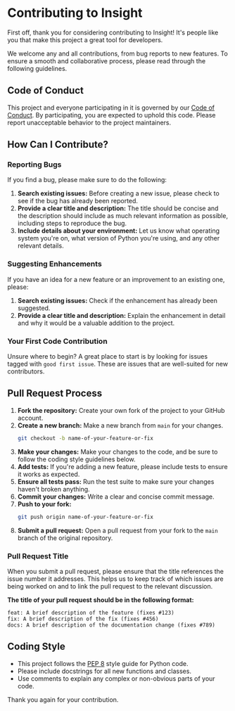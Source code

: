 # Contributing to Insight

First off, thank you for considering contributing to Insight\! It's people like you that make this project a great tool for developers.

We welcome any and all contributions, from bug reports to new features. To ensure a smooth and collaborative process, please read through the following guidelines.

## Code of Conduct

This project and everyone participating in it is governed by our [Code of Conduct](https://www.google.com/search?q=CODE_OF_CONDUCT.md). By participating, you are expected to uphold this code. Please report unacceptable behavior to the project maintainers.

## How Can I Contribute?

### Reporting Bugs

If you find a bug, please make sure to do the following:

1.  **Search existing issues:** Before creating a new issue, please check to see if the bug has already been reported.
2.  **Provide a clear title and description:** The title should be concise and the description should include as much relevant information as possible, including steps to reproduce the bug.
3.  **Include details about your environment:** Let us know what operating system you're on, what version of Python you're using, and any other relevant details.

### Suggesting Enhancements

If you have an idea for a new feature or an improvement to an existing one, please:

1.  **Search existing issues:** Check if the enhancement has already been suggested.
2.  **Provide a clear title and description:** Explain the enhancement in detail and why it would be a valuable addition to the project.

### Your First Code Contribution

Unsure where to begin? A great place to start is by looking for issues tagged with `good first issue`. These are issues that are well-suited for new contributors.

## Pull Request Process

1.  **Fork the repository:** Create your own fork of the project to your GitHub account.
2.  **Create a new branch:** Make a new branch from `main` for your changes.
    ```bash
    git checkout -b name-of-your-feature-or-fix
    ```
3.  **Make your changes:** Make your changes to the code, and be sure to follow the coding style guidelines below.
4.  **Add tests:** If you're adding a new feature, please include tests to ensure it works as expected.
5.  **Ensure all tests pass:** Run the test suite to make sure your changes haven't broken anything.
6.  **Commit your changes:** Write a clear and concise commit message.
7.  **Push to your fork:**
    ```bash
    git push origin name-of-your-feature-or-fix
    ```
8.  **Submit a pull request:** Open a pull request from your fork to the `main` branch of the original repository.

### Pull Request Title

When you submit a pull request, please ensure that the title references the issue number it addresses. This helps us to keep track of which issues are being worked on and to link the pull request to the relevant discussion.

**The title of your pull request should be in the following format:**

```
feat: A brief description of the feature (fixes #123)
fix: A brief description of the fix (fixes #456)
docs: A brief description of the documentation change (fixes #789)
```

## Coding Style

  * This project follows the [PEP 8](https://www.python.org/dev/peps/pep-0008/) style guide for Python code.
  * Please include docstrings for all new functions and classes.
  * Use comments to explain any complex or non-obvious parts of your code.

Thank you again for your contribution.
